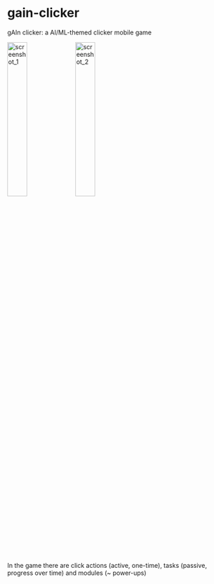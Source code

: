 # gain-clicker
gAIn clicker: a AI/ML-themed clicker mobile game

<p float="left">
  <img alt="screenshot_1" src="https://github.com/Undiy/gain-clicker/assets/5729912/d9a9436a-fc54-494a-8eb9-dedde34ef940" width="30%" />
  <img alt="screenshot_2" src="https://github.com/Undiy/gain-clicker/assets/5729912/5be60aeb-6329-4733-be5a-9e9a8155a1e2" width="30%" />
</p>

In the game there are click actions (active, one-time), tasks (passive, progress over time) and modules (~ power-ups)
